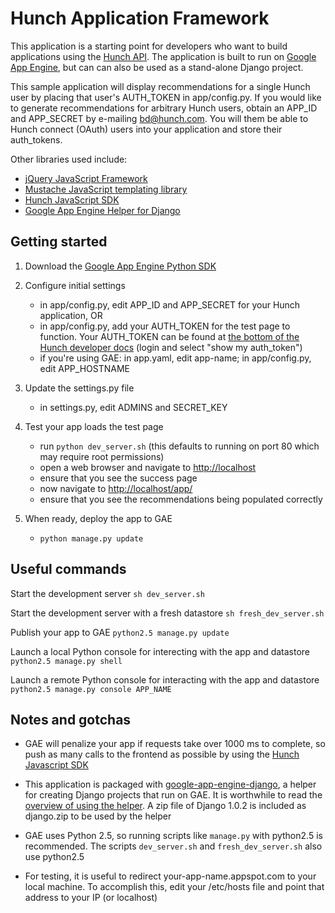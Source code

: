 Hunch Application Framework
================================

This application is a starting point for developers who want to build
applications using the [Hunch API](http://hunch.com/developers/). The
application is built to run on [Google App Engine](http://code.google.com/appengine/),
but can can also be used as a stand-alone Django project.

This sample application will display recommendations for a single
Hunch user by placing that user's AUTH_TOKEN in app/config.py. If you
would like to generate recommendations for arbitrary Hunch users,
obtain an APP_ID and APP_SECRET by e-mailing [bd@hunch.com](mailto:bd_hunch.com). You will
them be able to Hunch connect (OAuth) users into your application and
store their auth_tokens.

Other libraries used include:

* [jQuery JavaScript Framework](http://jquery.com/)
* [Mustache JavaScript templating library](http://github.com/janl/mustache.js)
* [Hunch JavaScript SDK](http://hunch.com/developers/v1/resources/samples/)
* [Google App Engine Helper for Django](http://code.google.com/p/google-app-engine-django/)


Getting started
---------------

1. Download the [Google App Engine Python SDK](http://code.google.com/appengine/downloads.html)

2. Configure initial settings
   * in app/config.py, edit APP_ID and APP_SECRET for your Hunch application, OR
   * in app/config.py, add your AUTH_TOKEN for the test page to function. Your AUTH_TOKEN can be found at [the bottom of the Hunch developer docs](http://hunch.com/developers/v1/docs/) (login and select "show my auth_token")
   * if you're using GAE: in app.yaml, edit app-name; in app/config.py, edit APP_HOSTNAME

3. Update the settings.py file
   * in settings.py, edit ADMINS and SECRET_KEY

4. Test your app loads the test page
   * run `python dev_server.sh` (this defaults to running on port 80 which may require root permissions)
   * open a web browser and navigate to [http://localhost](http://localhost)
   * ensure that you see the success page
   * now navigate to [http://localhost/app/](http://localhost/app/)
   * ensure that you see the recommendations being populated correctly

5. When ready, deploy the app to GAE
   * `python manage.py update`


Useful commands
---------------

Start the development server
`sh dev_server.sh`

Start the development server with a fresh datastore
`sh fresh_dev_server.sh`

Publish your app to GAE
`python2.5 manage.py update`

Launch a local Python console for interecting with the app and datastore
`python2.5 manage.py shell`

Launch a remote Python console for interacting with the app and datastore
`python2.5 manage.py console APP_NAME`


Notes and gotchas
-----------------

* GAE will penalize your app if requests take over 1000 ms to complete, so
push as many calls to the frontend as possible by using the
[Hunch Javascript SDK](http://hunch.com/media/js/hunch-api.js)

* This application is packaged with [google-app-engine-django](http://code.google.com/p/google-app-engine-django/), a helper
for creating Django projects that run on GAE. It is worthwhile to read
the [overview of using the helper](http://code.google.com/appengine/articles/appengine_helper_for_django.html).
A zip file of Django 1.0.2 is included as django.zip to be used by the
helper

* GAE uses Python 2.5, so running scripts like `manage.py` with python2.5 is
recommended. The scripts `dev_server.sh` and `fresh_dev_server.sh` also use python2.5

* For testing, it is useful to redirect your-app-name.appspot.com to your local machine.
To accomplish this, edit your /etc/hosts file and point that address to your IP (or localhost)
